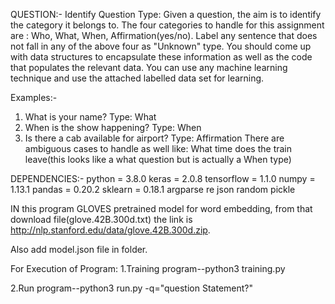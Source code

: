 QUESTION:-
Identify Question Type: Given a question, the aim is to identify the category it belongs to. The four categories to handle for this assignment are : Who, What, When, Affirmation(yes/no).
Label any sentence that does not fall in any of the above four as "Unknown" type.
You should come up with data structures to encapsulate these information as well as the code that populates the relevant data. You can use any machine learning technique and use the attached labelled data set for learning.

Examples:-
1. What is your name? Type: What
2. When is the show happening? Type: When
3. Is there a cab available for airport? Type: Affirmation
There are ambiguous cases to handle as well like:
What time does the train leave(this looks like a what question but is actually a When type)

DEPENDENCIES:-
python = 3.8.0
keras = 2.0.8
tensorflow = 1.1.0
numpy = 1.13.1
pandas = 0.20.2
sklearn = 0.18.1
argparse
re
json
random
pickle

IN this program GLOVES pretrained model for word embedding, from that download file(glove.42B.300d.txt) the link is http://nlp.stanford.edu/data/glove.42B.300d.zip.

Also add model.json file in folder.

For Execution of Program:
1.Training program--python3 training.py

2.Run program--python3 run.py -q="question Statement?"
